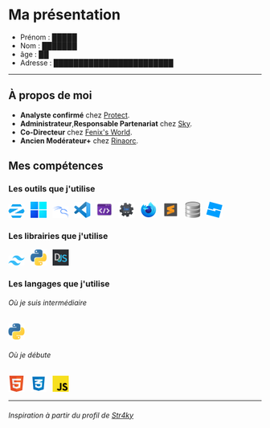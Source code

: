 # Ma présentation
- Prénom : █████
- Nom : ███████
- âge : ██
- Adresse : ████████████████████████

****

## À propos de moi

- **Analyste confirmé** chez [Protect](https://www.protect-bot.fr/).
- **Administrateur**,**Responsable Partenariat** chez [Sky](https://skybot.fr/).
- **Co-Directeur** chez [Fenix's World](https://discord.gg/fenix).
- **Ancien Modérateur+** chez [Rinaorc](https://rinaorc.com/).

## Mes compétences

### Les outils que j'utilise
<a href="https://zorin.com/" target="_blank"><img src="ressources/ZorinOS.png" alt="ZorinOs" title="ZorinOs" width=32px></a>
 &nbsp;
<a href="https://www.microsoft.com/windows" target="_blank"><img src="ressources/Windows11.png" alt="Windows" title="Windows" width=32px></a>
 &nbsp;
<a href="https://www.kali.org/" target="_blank"><img src="ressources/kali_linux_blue.png" alt="Kali Linux" title="Kali Linux" width=32px></a>
 &nbsp;
<a href="https://code.visualstudio.com" target="_blank"><img src="ressources/VisualStudioCode.png" alt="Visual Studio Code" title="Visual Studio Code" width=32px></a>
 &nbsp;
<a href="https://devtoys.app/" target="_blank"><img src="ressources/devtoys.png" alt="DevToys" title="DevToys" width=32px></a>
 &nbsp;
<a href="https://dbotmaker.io" target="_blank"><img src="ressources/DBM.png" alt="Discord Bot Maker" title="Discord Bot Maker" width=32px></a>
 &nbsp;
<a href="https://www.mozilla.org/fr/firefox/developer/" target="_blank"><img src="ressources/firefox_dev.png" alt="Firefox Developer Edition" title="Firefox Developer" width=32px></a>
 &nbsp;
<a href="https://www.sublimetext.com/" target="_blank"><img src="ressources/sublime_text.png" alt="Sublime Text" title="Sublime Text" width=32px></a>
 &nbsp;
<a href="https://sqlitebrowser.org/" target="_blank"><img src="ressources/sqlite_browser.png" alt="DB Browser for SQLite" title="DB4S" width=32px></a>
 &nbsp;
<a href="https://create.roblox.com/" target="_blank"><img src="ressources/roblox_studio.png" alt="Roblox Studio" title="Roblox Studio" width=32px></a>

### Les librairies que j'utilise
<a href="https://tailwindcss.com/" target="_blank"><img src="ressources/tailwind.png" alt="TailWindCSS" title="TailWind" width=32px></a>
 &nbsp;
<a href="https://docs.python.org/3/library/tkinter.html" target="_blank"><img src="ressources/python.png" alt="Python Tkinter" title="Tkinter" width=32px></a>
 &nbsp;
<a href="https://discord.js.org/" target="_blank"><img src="ressources/discordjs.png" alt="Discord.js" title="Discord.JS" width=32px></a>

### Les langages que j'utilise
###### Où je suis intermédiaire
<a href="https://www.python.org/" target="_blank"><img src="ressources/python.png" alt="Python" title="Python" width=32px></a>
 &nbsp;

###### Où je débute
<a href="https://fr.wikipedia.org/wiki/Hypertext_Markup_Language" target="_blank"><img src="ressources/HTML.png" alt="HTML5" title="HTML" width=32px></a>
 &nbsp;
<a href="https://fr.wikipedia.org/wiki/Feuilles_de_style_en_cascade" target="_blank"><img src="ressources/css.png" alt="CSS" title="CSS" width=32px></a>
 &nbsp;
 <a href="https://fr.wikipedia.org/wiki/JavaScript" target="_blank"><img src="ressources/JavaScript.png" alt="JavaScript" title="JavaScript" width=32px></a>

****

 ###### Inspiration à partir du profil de [Str4ky](https://github.com/Str4ky)
